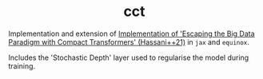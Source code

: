 <h1 align='center'>cct</h1>

Implementation and extension of [Implementation of 'Escaping the Big Data Paradigm with Compact Transformers' (Hassani++21)](https://arxiv.org/pdf/2104.05704) in `jax` and `equinox`. 

Includes the 'Stochastic Depth' layer used to regularise the model during training.